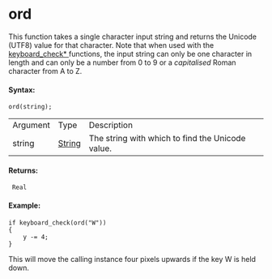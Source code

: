 # ord

This function takes a single character input string and returns the
Unicode (UTF8) value for that character. Note that when used with the [
keyboard_check\* ](../Game_Input/Keyboard_Input/Keyboard_Input)
functions, the input string can only be one character in length and can
only be a number from 0 to 9 or a *capitalised* Roman character from A
to Z.

#### Syntax:

``` gml
ord(string);
```

|          |                                                                        |                                                  |
|----------|------------------------------------------------------------------------|--------------------------------------------------|
| Argument | Type                                                                   | Description                                      |
| string   |  [String](../../../../GameMaker_Language/GML_Overview/Data_Types)  | The string with which to find the Unicode value. |

#### Returns:

``` gml
 Real
```

#### Example:

``` gml
if keyboard_check(ord("W"))
{
    y -= 4;
}
```

This will move the calling instance four pixels upwards if the key W is
held down.
